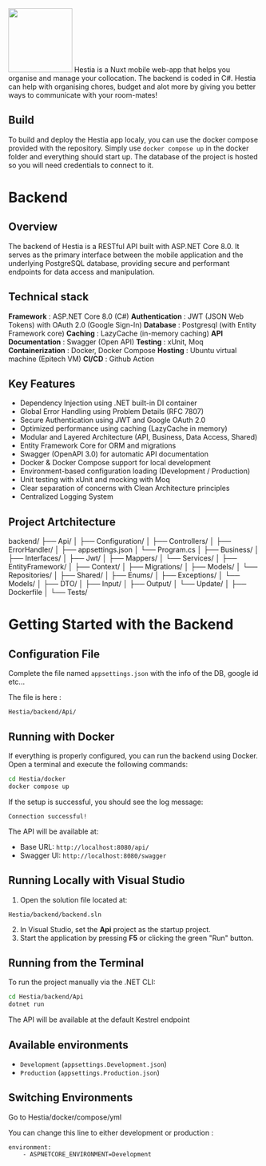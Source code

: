 <img src="/frontend/public/logo-hestia.png" width="128"/>
Hestia is a Nuxt mobile web-app that helps you organise and manage your collocation.
The backend is coded in C#.
Hestia can help with organising chores, budget and alot more by giving you better ways to communicate with your room-mates!

## Build
To build and deploy the Hestia app localy, you can use the docker compose provided with the repository. Simply use `docker compose up` in the docker folder and everything should start up.
The database of the project is hosted so you will need credentials to connect to it.

# Backend

## Overview

The backend of Hestia is a RESTful API built with ASP.NET Core 8.0. It serves as the primary interface between the mobile application and the underlying PostgreSQL database, providing secure and performant endpoints for data access and manipulation.

## Technical stack

**Framework** : ASP.NET Core 8.0 (C#)
**Authentication** : JWT (JSON Web Tokens) with OAuth 2.0 (Google Sign-In)
**Database** : Postgresql (with Entity Framework core)
**Caching** : LazyCache (in-memory caching)
**API Documentation** : Swagger (Open API)
**Testing** : xUnit, Moq
**Containerization** : Docker, Docker Compose
**Hosting** : Ubuntu virtual machine (Epitech VM)
**CI/CD** : Github Action

## Key Features

- Dependency Injection using .NET built-in DI container
- Global Error Handling using Problem Details (RFC 7807)
- Secure Authentication using JWT and Google OAuth 2.0
- Optimized performance using caching (LazyCache in memory)
- Modular and Layered Architecture (API, Business, Data Access, Shared)
- Entity Framework Core for ORM and migrations
- Swagger (OpenAPI 3.0) for automatic API documentation
- Docker & Docker Compose support for local development
- Environment-based configuration loading (Development / Production)
- Unit testing with xUnit and mocking with Moq
- Clear separation of concerns with Clean Architecture principles
- Centralized Logging System

## Project Artchitecture

backend/
├── Api/
│   ├── Configuration/
│   ├── Controllers/
│   ├── ErrorHandler/
│   ├── appsettings.json
│   └── Program.cs
│
├── Business/
│   ├── Interfaces/
│   ├── Jwt/
│   ├── Mappers/
│   └── Services/
│
├── EntityFramework/
│   ├── Context/
│   ├── Migrations/
│   ├── Models/
│   └── Repositories/
│
├── Shared/
│   ├── Enums/
│   ├── Exceptions/
│   └── Models/
│       ├── DTO/
│       ├── Input/
│       ├── Output/
│       └── Update/
│
├── Dockerfile
│
└── Tests/

# Getting Started with the Backend

## Configuration File

Complete the file named `appsettings.json` with the info of the DB, google id etc...

The file is here :
```
Hestia/backend/Api/
```

## Running with Docker

If everything is properly configured, you can run the backend using Docker. Open a terminal and execute the following commands:

```bash
cd Hestia/docker
docker compose up
```

If the setup is successful, you should see the log message:

```
Connection successful!
```

The API will be available at:

- Base URL: `http://localhost:8080/api/`
- Swagger UI: `http://localhost:8080/swagger`

## Running Locally with Visual Studio

1. Open the solution file located at:

```
Hestia/backend/backend.sln
```

2. In Visual Studio, set the **Api** project as the startup project.
3. Start the application by pressing **F5** or clicking the green "Run" button.

## Running from the Terminal

To run the project manually via the .NET CLI:

```bash
cd Hestia/backend/Api
dotnet run
```

The API will be available at the default Kestrel endpoint

## Available environments

- `Development` (`appsettings.Development.json`)
- `Production` (`appsettings.Production.json`)

## Switching Environments

Go to Hestia/docker/compose/yml

You can change this line to either development or production :

```
environment:
    - ASPNETCORE_ENVIRONMENT=Development
```